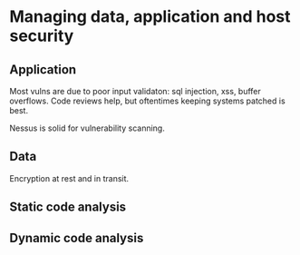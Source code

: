 # Managing data, application and host security

## Application

Most vulns are due to poor input validaton: sql injection, xss, buffer overflows. Code reviews help, but oftentimes keeping systems patched is best.

Nessus is solid for vulnerability scanning.

## Data

Encryption at rest and in transit.

## Static code analysis

## Dynamic code analysis